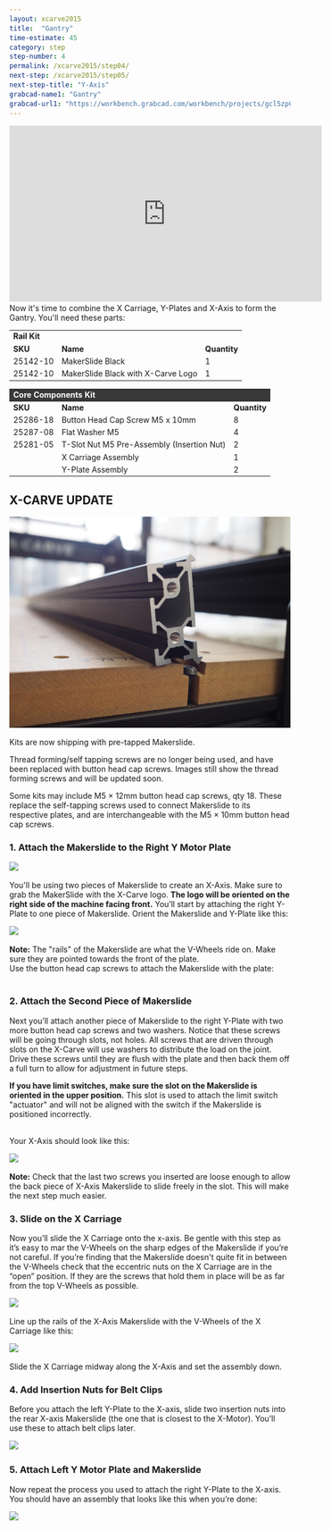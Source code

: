 ```yaml
---
layout: xcarve2015
title:  "Gantry"
time-estimate: 45
category: step
step-number: 4
permalink: /xcarve2015/step04/
next-step: /xcarve2015/step05/
next-step-title: "Y-Axis"
grabcad-name1: "Gantry"
grabcad-url1: "https://workbench.grabcad.com/workbench/projects/gcl5zpCuwqCXWLvYktLQBc-2IHvossNo37ycTOkzg6gREW#/space/gcvs_XeRNVzNkfG_tFTAMd0C2lBbCsLcagOxXb1Jlki0kT/link/125929"
---
```


<iframe width="560" height="315" src="https://www.youtube.com/embed/fSk9E95GFyQ" frameborder="0" allowfullscreen>
</iframe>
Now it's time to combine the X Carriage, Y-Plates and X-Axis to form the Gantry. You'll need these parts:

<table>
	<tr>
		<td colspan="3"><b>Rail Kit</b> </td>
	</tr>
	<tr>
		<td> <b><span class="caps">SKU</span></b> </td>
		<td> <b>Name</b> </td>
		<td> <b>Quantity</b> </td>
	</tr>
	<tr>
		<td> 25142-10 </td>
		<td> MakerSlide Black </td>
		<td> 1 </td>
	</tr>
	<tr>
		<td> 25142-10 </td>
		<td> MakerSlide Black with X-Carve Logo </td>
		<td> 1 </td>
	</tr>
</table>
<table>
	<tr>
		<td style="color:#fff;background: #383838;" colspan="3"><b>Core Components Kit</b> </td>
	</tr>
	<tr>
		<td> <b><span class="caps">SKU</span></b> </td>
		<td> <b>Name</b> </td>
		<td> <b>Quantity</b> </td>
	</tr>
	<tr>
		<td> 25286-18 </td>
		<td> Button Head Cap Screw M5 x 10mm </td>
		<td> 8 </td>
	</tr>
	<tr>
		<td> 25287-08 </td>
		<td> Flat Washer M5 </td>
		<td> 4 </td>
	</tr>
	<tr>
		<td> 25281-05 </td>
		<td> T-Slot Nut M5 Pre-Assembly (Insertion Nut) </td>
		<td> 2 </td>
	</tr>
	<tr>
		<td>   </td>
		<td> X Carriage Assembly </td>
		<td> 1 </td>
	</tr>
	<tr>
		<td>   </td>
		<td> Y-Plate Assembly </td>
		<td> 2 </td>
	</tr>
</table>

<div class="step-card">
<h2>
<strong>X-CARVE UPDATE</strong></h2>
 <img src="P1281540copy.JPG">

<p>
Kits are now shipping with pre-tapped Makerslide.</p>

<p>
Thread forming/self tapping screws are no longer being used, and have been replaced with button head cap screws. Images still show the thread forming screws and will be updated soon.</p>

<p>
Some kits may include M5 × 12mm button head cap screws, qty 18. These replace the self-tapping screws used to connect Makerslide to its respective plates, and are interchangeable with the M5 × 10mm button head cap screws.</p>

</div>
<h3 id="attach-makerslide">
1. Attach the Makerslide to the Right Y Motor Plate</h3>

 ![](https://dzevsq2emy08i.cloudfront.net/paperclip/project_instruction_image_uploaded_images/730/original/1329.jpg?1424543603)

You'll be using two pieces of Makerslide to create an X-Axis. Make sure to grab the MakerSlide with the X-Carve logo. **The logo will be oriented on the right side of the machine facing front.** You’ll start by attaching the right Y-Plate to one piece of Makerslide. Orient the Makerslide and Y-Plate like this:

 ![](https://dzevsq2emy08i.cloudfront.net/paperclip/project_instruction_image_uploaded_images/731/original/1336.jpg?1424543604)

<div class="note">
<i class="fa fa-hand-o-right"></i>
 <span class="note-text">
 <strong>Note:</strong> The "rails" of the Makerslide are what the V-Wheels ride on. Make sure they are pointed towards the front of the plate.
 </span>

</div>
Use the button head cap screws to attach the Makerslide with the plate:

<div class="row image-row"><img src="https://dzevsq2emy08i.cloudfront.net/paperclip/project_instruction_image_uploaded_images/732/original/1337.jpg?1424543605" class="thumbnail col-md-3" alt="" /> <img src="https://dzevsq2emy08i.cloudfront.net/paperclip/project_instruction_image_uploaded_images/733/original/1338.jpg?1424543606" class="thumbnail col-md-3" alt="" /> <img src="https://dzevsq2emy08i.cloudfront.net/paperclip/project_instruction_image_uploaded_images/734/original/1342.jpg?1424543607" class="thumbnail col-md-3" alt="" /> <img src="https://dzevsq2emy08i.cloudfront.net/paperclip/project_instruction_image_uploaded_images/735/original/1344.jpg?1424543608" class="thumbnail col-md-3" alt="" /></div>

<h3 id="second-makerslide">
2. Attach the Second Piece of Makerslide</h3>

Next you’ll attach another piece of Makerslide to the right Y-Plate with two more button head cap screws and two washers. Notice that these screws will be going through slots, not holes. All screws that are driven through slots on the X-Carve will use washers to distribute the load on the joint. Drive these screws until they are flush with the plate and then back them off a full turn to allow for adjustment in future steps.

<strong>If you have limit switches, make sure the slot on the Makerslide is oriented in the upper position.</strong> This slot is used to attach the limit switch "actuator" and will not be aligned with the switch if the Makerslide is positioned incorrectly.

<div class="row image-row"><img src="https://dzevsq2emy08i.cloudfront.net/paperclip/project_instruction_image_uploaded_images/736/original/1346.jpg?1424543838" class="thumbnail col-md-3" alt="" /> <img src="https://dzevsq2emy08i.cloudfront.net/paperclip/project_instruction_image_uploaded_images/737/original/1348.jpg?1424543839" class="thumbnail col-md-3" alt="" /> <img src="https://dzevsq2emy08i.cloudfront.net/paperclip/project_instruction_image_uploaded_images/738/original/1356.jpg?1424543840" class="thumbnail col-md-3" alt="" /> <img src="https://dzevsq2emy08i.cloudfront.net/paperclip/project_instruction_image_uploaded_images/739/original/1358.jpg?1424543841" class="thumbnail col-md-3" alt="" /></div>
Your X-Axis should look like this:

 ![](https://dzevsq2emy08i.cloudfront.net/paperclip/project_instruction_image_uploaded_images/740/original/1362.jpg?1424543842)

<div class="note">
<i class="fa fa-hand-o-right"></i>
 <span class="note-text">
 <strong>Note:</strong> Check that the last two screws you inserted are loose enough to allow the back piece of X-Axis Makerslide to slide freely in the slot. This will make the next step much easier.
 </span>

</div>
<h3 id="slide-on-x-carriage">
3. Slide on the X Carriage</h3>

Now you’ll slide the X Carriage onto the x-axis. Be gentle with this step as it’s easy to mar the V-Wheels on the sharp edges of the Makerslide if you’re not careful. If you’re finding that the Makerslide doesn't quite fit in between the V-Wheels check that the eccentric nuts on the X Carriage are in the “open” position. If they are the screws that hold them in place will be as far from the top V-Wheels as possible.

 ![](https://dzevsq2emy08i.cloudfront.net/paperclip/project_instruction_image_uploaded_images/743/original/0069.jpg?1424544268)

Line up the rails of the X-Axis Makerslide with the V-Wheels of the X Carriage like this:

 ![](https://dzevsq2emy08i.cloudfront.net/paperclip/project_instruction_image_uploaded_images/741/original/1371.jpg?1424543843)

Slide the X Carriage midway along the X-Axis and set the assembly down.

<h3 id="insertion-nuts">
4. Add Insertion Nuts for Belt Clips</h3>

Before you attach the left Y-Plate to the X-axis, slide two insertion nuts into the rear X-axis Makerslide (the one that is closest to the X-Motor). You’ll use these to attach belt clips later.

 ![](https://dzevsq2emy08i.cloudfront.net/paperclip/project_instruction_image_uploaded_images/742/original/1372.jpg?1424543844)

<h3 id="makerslide-left-y-plate">
5. Attach Left Y Motor Plate and Makerslide</h3>

Now repeat the process you used to attach the right Y-Plate to the X-axis. You should have an assembly that looks like this when you’re done:

 ![](https://dzevsq2emy08i.cloudfront.net/paperclip/project_instruction_image_uploaded_images/533/original/0957.jpg?1424361798)
